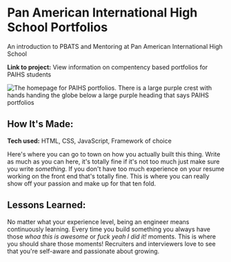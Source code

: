 # Pan American International High School Portfolios
An introduction to PBATS and Mentoring at Pan American International High School

**Link to project:** View information on compentency based portfolios for PAIHS students


![The homepage for PAIHS portfolios. There is a large purple crest with hands handing the globe below a large purple heading that says PAIHS portfolios](https://user-images.githubusercontent.com/78604367/190449712-5d834ec4-354c-4a35-953b-47ff17f5c5b1.png)

## How It's Made:

**Tech used:** HTML, CSS, JavaScript, Framework of choice

Here's where you can go to town on how you actually built this thing. Write as much as you can here, it's totally fine if it's not too much just make sure you write *something*. If you don't have too much experience on your resume working on the front end that's totally fine. This is where you can really show off your passion and make up for that ten fold.

## Lessons Learned:

No matter what your experience level, being an engineer means continuously learning. Every time you build something you always have those *whoa this is awesome* or *fuck yeah I did it!* moments. This is where you should share those moments! Recruiters and interviewers love to see that you're self-aware and passionate about growing.
